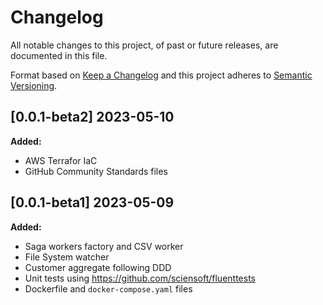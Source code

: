 # Changelog

All notable changes to this project, of past or future releases, are documented in this file.

Format based on [Keep a Changelog](https://keepachangelog.com/en/1.0.0/) and this project adheres to [Semantic Versioning](https://semver.org/spec/v2.0.0.html).

## [0.0.1-beta2] 2023-05-10

**Added:**

- AWS Terrafor IaC
- GitHub Community Standards files

## [0.0.1-beta1] 2023-05-09

**Added:**

- Saga workers factory and CSV worker
- File System watcher
- Customer aggregate following DDD
- Unit tests using <https://github.com/sciensoft/fluenttests>
- Dockerfile and `docker-compose.yaml` files
